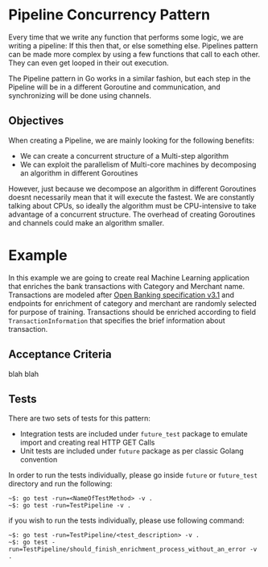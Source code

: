 # Pipeline Concurrency Pattern
Every time that we write any function that performs some logic, we are writing 
a pipeline: If this then that, or else something else. Pipelines pattern can be 
made more complex by using a few functions that call to each other. They can even 
get looped in their out execution.

The Pipeline pattern in Go works in a similar fashion, but each step in the Pipeline 
will be in a different Goroutine and communication, and synchronizing will be done 
using channels.


## Objectives
When creating a Pipeline, we are mainly looking for the following benefits:

* We can create a concurrent structure of a Multi-step algorithm
* We can exploit the parallelism of Multi-core machines by decomposing an algorithm in 
different Goroutines

However, just because we decompose an algorithm in different Goroutines doesnt necessarily 
mean that it will execute the fastest. We are constantly talking about CPUs, so ideally the 
algorithm must be CPU-intensive to take advantage of a concurrent structure. The overhead 
of creating Goroutines and channels could make an algorithm smaller.


# Example
In this example we are going to create real Machine Learning application that enriches the 
bank transactions with Category and Merchant name. Transactions are modeled after [Open Banking 
specification v3.1](https://openbanking.atlassian.net/wiki/spaces/DZ/pages/937558098/Transactions+v3.1) 
and endpoints for enrichment of category and merchant are randomly selected for purpose of training. 
Transactions should be enriched according to field `TransactionInformation` that specifies the brief 
information about transaction.


## Acceptance Criteria
blah blah


## Tests
There are two sets of tests for this pattern:
* Integration tests are included under `future_test` package to emulate import and creating real HTTP GET Calls
* Unit tests are included under `future` package as per classic Golang convention

In order to run the tests individually, please go inside `future` or `future_test` directory and run the following:

    ~$: go test -run=<NameOfTestMethod> -v .
    ~$: go test -run=TestPipeline -v .

if you wish to run the tests individually, please use following command:
    
    ~$: go test -run=TestPipeline/<test_description> -v .
    ~$: go test -run=TestPipeline/should_finish_enrichment_process_without_an_error -v .
